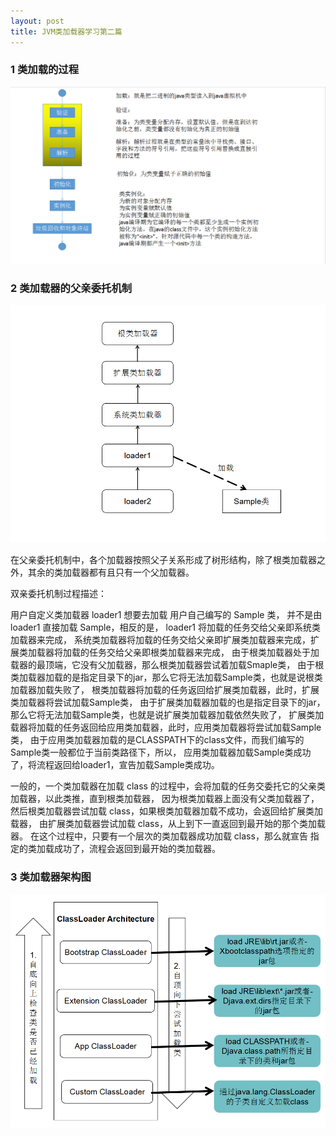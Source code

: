 ```yaml
---
layout: post
title: JVM类加载器学习第二篇
---
```


### 1 类加载的过程
![classloader](https://raw.githubusercontent.com/xiejianwei1024/markdownphotos/master/classload1.png)

### 2 类加载器的父亲委托机制
![classloader](https://raw.githubusercontent.com/xiejianwei1024/markdownphotos/master/classloader2.png)

在父亲委托机制中，各个加载器按照父子关系形成了树形结构，除了根类加载器之外，其余的类加载器都有且只有一个父加载器。

双亲委托机制过程描述：

用户自定义类加载器 loader1  想要去加载 用户自己编写的 Sample 类，
并不是由 loader1 直接加载 Sample，相反的是， loader1 将加载的任务交给父亲即系统类加载器来完成，
系统类加载器将加载的任务交给父亲即扩展类加载器来完成，扩展类加载器将加载的任务交给父亲即根类加载器来完成，
由于根类加载器处于加载器的最顶端，它没有父加载器，那么根类加载器尝试着加载Smaple类，
由于根类加载器加载的是指定目录下的jar，那么它将无法加载Sample类，也就是说根类加载器加载失败了，
根类加载器将加载的任务返回给扩展类加载器，此时，扩展类加载器将尝试加载Sample类，
由于扩展类加载器加载的也是指定目录下的jar，那么它将无法加载Sample类，也就是说扩展类加载器加载依然失败了，
扩展类加载器将加载的任务返回给应用类加载器，此时，应用类加载器将尝试加载Sample类，
由于应用类加载器加载的是CLASSPATH下的class文件，而我们编写的Sample类一般都位于当前类路径下，所以，
应用类加载器加载Sample类成功了，将流程返回给loader1，宣告加载Sample类成功。

一般的，一个类加载器在加载 class 的过程中，会将加载的任务交委托它的父亲类加载器，以此类推，直到根类加载器，
因为根类加载器上面没有父类加载器了，然后根类加载器尝试加载 class，如果根类加载器加载不成功，会返回给扩展类加载器，
由扩展类加载器尝试加载 class，从上到下一直返回到最开始的那个类加载器。
在这个过程中，只要有一个层次的类加载器成功加载 class，那么就宣告 指定的类加载成功了，流程会返回到最开始的类加载器。

### 3 类加载器架构图
![classloader](https://raw.githubusercontent.com/xiejianwei1024/markdownphotos/master/classloader3.png)